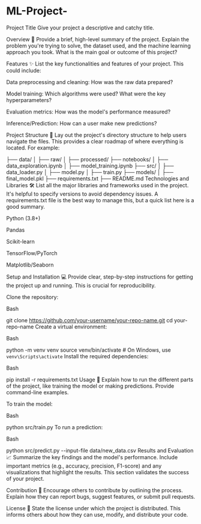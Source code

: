 # ML-Project-
Project Title
Give your project a descriptive and catchy title.

Overview 🧠
Provide a brief, high-level summary of the project. Explain the problem you're trying to solve, the dataset used, and the machine learning approach you took. What is the main goal or outcome of this project?

Features ✨
List the key functionalities and features of your project. This could include:

Data preprocessing and cleaning: How was the raw data prepared?

Model training: Which algorithms were used? What were the key hyperparameters?

Evaluation metrics: How was the model's performance measured?

Inference/Prediction: How can a user make new predictions?

Project Structure 📁
Lay out the project's directory structure to help users navigate the files. This provides a clear roadmap of where everything is located. For example:

├── data/
│   ├── raw/
│   ├── processed/
├── notebooks/
│   ├── data_exploration.ipynb
│   ├── model_training.ipynb
├── src/
│   ├── data_loader.py
│   ├── model.py
│   ├── train.py
├── models/
│   ├── final_model.pkl
├── requirements.txt
├── README.md
Technologies and Libraries 🛠️
List all the major libraries and frameworks used in the project. It's helpful to specify versions to avoid dependency issues. A requirements.txt file is the best way to manage this, but a quick list here is a good summary.

Python (3.8+)

Pandas

Scikit-learn

TensorFlow/PyTorch

Matplotlib/Seaborn

Setup and Installation 💻
Provide clear, step-by-step instructions for getting the project up and running. This is crucial for reproducibility.

Clone the repository:

Bash

git clone https://github.com/your-username/your-repo-name.git
cd your-repo-name
Create a virtual environment:

Bash

python -m venv venv
source venv/bin/activate  # On Windows, use `venv\Scripts\activate`
Install the required dependencies:

Bash

pip install -r requirements.txt
Usage 🚀
Explain how to run the different parts of the project, like training the model or making predictions. Provide command-line examples.

To train the model:

Bash

python src/train.py
To run a prediction:

Bash

python src/predict.py --input-file data/new_data.csv
Results and Evaluation 📈
Summarize the key findings and the model's performance. Include important metrics (e.g., accuracy, precision, F1-score) and any visualizations that highlight the results.  This section validates the success of your project.

Contribution 🤝
Encourage others to contribute by outlining the process. Explain how they can report bugs, suggest features, or submit pull requests.

License 📜
State the license under which the project is distributed. This informs others about how they can use, modify, and distribute your code.
